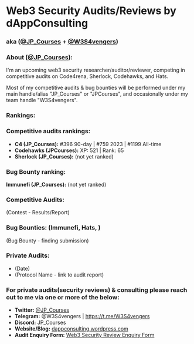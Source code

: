 # **Web3 Security Audits/Reviews by dAppConsulting**
### **aka ([@JP_Courses](https://twitter.com/JP_Courses) + [@W3S4vengers](https://twitter.com/W3S4vengers))**


### **About** ([@JP_Courses](https://twitter.com/JP_Courses)):

I'm an upcoming web3 security researcher/auditor/reviewer, competing in competitive audits on Code4rena, Sherlock, Codehawks, and Hats.

Most of my competitive audits & bug bounties will be performed under my main handle/alias "JP_Courses" or "JPCourses", and occasionally under my team handle "W3S4vengers".


### **Rankings:**

### **Competitive audits rankings:**
- **C4 (JP_Courses):** #396 90-day | #759 2023 | #1199 All-time
- **Codehawks (JPCourses):** XP: 521 | Rank: 65
- **Sherlock (JP_Courses):** (not yet ranked)

### **Bug Bounty ranking:**
**Immunefi (JP_Courses):** (not yet ranked)


### **Competitive Audits:**
(Contest - Results/Report)

### **Bug Bounties: (Immunefi, Hats, )**
(Bug Bounty - finding submission)

### **Private Audits:**
- (Date)
- (Protocol Name - link to audit report)


### **For private audits(security reviews) & consulting please reach out to me via one or more of the below:**
- **Twitter:** [@JP_Courses](https://twitter.com/JP_Courses)
- **Telegram:** @W3S4vengers | https://t.me/W3S4vengers
- **Discord:** JP_Courses
- **Website/Blog:** [dappconsulting.wordpress.com](https://dappconsulting.wordpress.com)
- **Audit Enquiry Form:** [Web3 Security Review Enquiry Form](https://app.deform.cc/form/cac0cfd4-e161-4048-b9fb-84819cc5e158)
